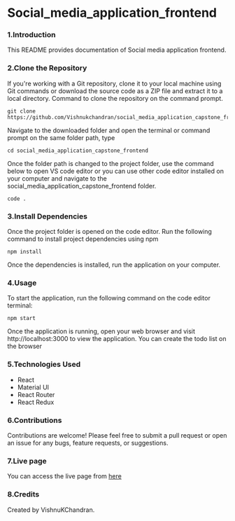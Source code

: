 # Social_media_application_frontend

### 1.Introduction

This README provides documentation of Social media application frontend.

### 2.Clone the Repository

If you're working with a Git repository, clone it to your local machine using Git commands or download the source code as a ZIP file and extract it to a local directory. Command to clone the repository on the command prompt.

```
git clone https://github.com/Vishnukchandran/social_media_application_capstone_frontend.git
```

Navigate to the downloaded folder and open the terminal or command prompt on the same folder path, type

```
cd social_media_application_capstone_frontend
```

Once the folder path is changed to the project folder, use the command below to open VS code editor or you can use other code editor installed on your computer and navigate to the social_media_application_capstone_frontend folder.

```
code .
```

### 3.Install Dependencies

Once the project folder is opened on the code editor. Run the following command to install project dependencies using npm

```
npm install
```

Once the dependencies is installed, run the application on your computer.

### 4.Usage

To start the application, run the following command on the code editor terminal:

```
npm start
```

Once the application is running, open your web browser and visit http://localhost:3000 to view the application. You can create the todo list on the browser

### 5.Technologies Used

- React
- Material UI
- React Router
- React Redux

### 6.Contributions

Contributions are welcome! Please feel free to submit a pull request or open an issue for any bugs, feature requests, or suggestions.

### 7.Live page

You can access the live page from [here]()

### 8.Credits

Created by VishnuKChandran.
